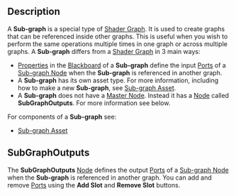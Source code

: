 ## Description

A **Sub-graph** is a special type of [Shader Graph](https://github.com/Unity-Technologies/ShaderGraph/wiki/Shader-Graph). It is used to create graphs that can be referenced inside other graphs. This is useful when you wish to perform the same operations multiple times in one graph or across multiple graphs. A **Sub-graph** differs from a [Shader Graph](https://github.com/Unity-Technologies/ShaderGraph/wiki/Shader-Graph) in 3 main ways:
- [Properties](https://github.com/Unity-Technologies/ShaderGraph/wiki/Property-Types) in the [Blackboard](https://github.com/Unity-Technologies/ShaderGraph/wiki/Blackboard) of a **Sub-graph** define the input [Ports](https://github.com/Unity-Technologies/ShaderGraph/wiki/Ports) of a [Sub-graph Node](https://github.com/Unity-Technologies/ShaderGraph/wiki/Sub-graph-Node) when the **Sub-graph** is referenced in another graph.
- A **Sub-graph** has its own asset type. For more information, including how to make a new **Sub-graph**, see [Sub-graph Asset](https://github.com/Unity-Technologies/ShaderGraph/wiki/Sub-graph-Asset).
- A **Sub-graph** does not have a [Master Node](https://github.com/Unity-Technologies/ShaderGraph/wiki/Master-Node). Instead it has a [Node](https://github.com/Unity-Technologies/ShaderGraph/wiki/Node) called **SubGraphOutputs**. For more information see below.

For components of a **Sub-graph** see:
* [Sub-graph Asset](https://github.com/Unity-Technologies/ShaderGraph/wiki/Sub-graph-Asset)

## SubGraphOutputs

The **SubGraphOutputs** [Node](https://github.com/Unity-Technologies/ShaderGraph/wiki/Node) defines the output [Ports](https://github.com/Unity-Technologies/ShaderGraph/wiki/Ports) of a [Sub-graph Node](https://github.com/Unity-Technologies/ShaderGraph/wiki/Sub-graph-Node) when the **Sub-graph** is referenced in another graph. You can add and remove [Ports](https://github.com/Unity-Technologies/ShaderGraph/wiki/Ports) using the **Add Slot** and **Remove Slot** buttons.